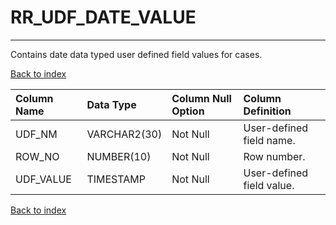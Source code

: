 # RR_UDF_DATE_VALUE

---

Contains date data typed user defined field values for cases.

[Back to index](./index.md)

| Column Name   | Data Type    | Column Null Option   | Column Definition         |
|:--------------|:-------------|:---------------------|:--------------------------|
| UDF_NM        | VARCHAR2(30) | Not Null             | User-defined field name.  |
| ROW_NO        | NUMBER(10)   | Not Null             | Row number.               |
| UDF_VALUE     | TIMESTAMP    | Not Null             | User-defined field value. |

[Back to index](./index.md)